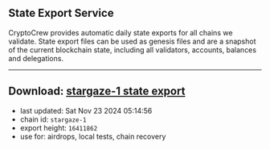 ## State Export Service
CryptoCrew provides automatic daily state exports for all chains we validate. State export files can be used as genesis files and are a snapshot of the current blockchain state, including all validators, accounts, balances and delegations.

---
**Download: [stargaze-1 state export](https://dl-eu2.ccvalidators.com/SERVICE/stargaze/stargaze-1_export_16411862.json)**
---

- last updated: Sat Nov 23 2024 05:14:56
- chain id: `stargaze-1`
- export height: `16411862`
- use for: airdrops, local tests, chain recovery
